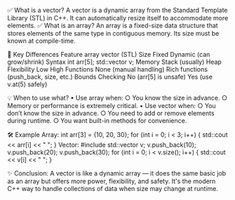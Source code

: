 ✅ What is a vector?
A vector is a dynamic array from the Standard Template Library (STL) in C++. It can automatically resize itself to accommodate more elements.
✅ What is an array?
An array is a fixed-size data structure that stores elements of the same type in contiguous memory. Its size must be known at compile-time.

🔄 Key Differences
Feature	                array	                vector (STL)
Size	                Fixed	                Dynamic (can grow/shrink)
Syntax	                int arr[5];	            std::vector<int> v;
Memory	Stack           (usually)	            Heap
Flexibility	            Low	                    High
Functions	        None (manual handling)	    Rich functions (push_back, size, etc.)
Bounds Checking	    No (arr[5] is unsafe)	    Yes (use v.at(5) safely)

💡 When to use what?
    • Use array when:
        ○ You know the size in advance.
        ○ Memory or performance is extremely critical.
    • Use vector when:
        ○ You don’t know the size in advance.
        ○ You need to add or remove elements during runtime.
        ○ You want built-in methods for convenience.

🛠 Example
Array:
int arr[3] = {10, 20, 30};
for (int i = 0; i < 3; i++) {
    std::cout << arr[i] << " ";
}
Vector:
#include <vector>
std::vector<int> v;
v.push_back(10);
v.push_back(20);
v.push_back(30);
for (int i = 0; i < v.size(); i++) {
    std::cout << v[i] << " ";
}

✨ Conclusion:
    A vector is like a dynamic array — it does the same basic job as an array but offers more power, flexibility, and safety. It's the modern C++ way to handle collections of data when size may change at runtime.
